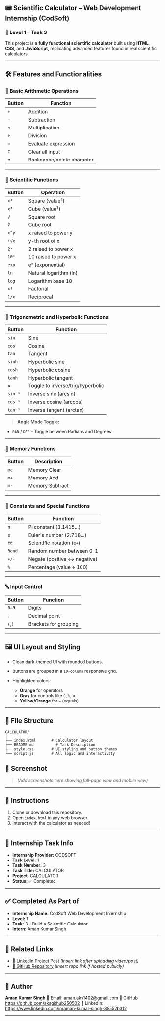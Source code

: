 ## 📟 Scientific Calculator – Web Development Internship (CodSoft)

### 🧮 Level 1 – Task 3

This project is a **fully functional scientific calculator** built using **HTML**, **CSS**, and **JavaScript**, replicating advanced features found in real scientific calculators.

---

## 🛠️ Features and Functionalities

### 🔢 **Basic Arithmetic Operations**

| Button | Function                   |
| ------ | -------------------------- |
| `+`    | Addition                   |
| `−`    | Subtraction                |
| `×`    | Multiplication             |
| `÷`    | Division                   |
| `=`    | Evaluate expression        |
| `C`    | Clear all input            |
| `⌫`    | Backspace/delete character |

---

### 🧮 **Scientific Functions**

| Button | Operation              |
| ------ | ---------------------- |
| `x²`   | Square (value²)        |
| `x³`   | Cube (value³)          |
| `√`    | Square root            |
| `∛`    | Cube root              |
| `x^y`  | x raised to power y    |
| `ʸ√x`  | y-th root of x         |
| `2ˣ`   | 2 raised to power x    |
| `10ˣ`  | 10 raised to power x   |
| `exp`  | eˣ (exponential)       |
| `ln`   | Natural logarithm (ln) |
| `log`  | Logarithm base 10      |
| `x!`   | Factorial              |
| `1/x`  | Reciprocal             |

---

### 📐 **Trigonometric and Hyperbolic Functions**

| Button  | Function                          |
| ------- | --------------------------------- |
| `sin`   | Sine                              |
| `cos`   | Cosine                            |
| `tan`   | Tangent                           |
| `sinh`  | Hyperbolic sine                   |
| `cosh`  | Hyperbolic cosine                 |
| `tanh`  | Hyperbolic tangent                |
| `⇆`     | Toggle to inverse/trig/hyperbolic |
| `sin⁻¹` | Inverse sine (arcsin)             |
| `cos⁻¹` | Inverse cosine (arccos)           |
| `tan⁻¹` | Inverse tangent (arctan)          |

> **Angle Mode Toggle:**

* `RAD` / `DEG` – Toggle between Radians and Degrees

---

### 🧠 **Memory Functions**

| Button | Description     |
| ------ | --------------- |
| `mc`   | Memory Clear    |
| `m+`   | Memory Add      |
| `m-`   | Memory Subtract |

---

### 🔣 **Constants and Special Functions**

| Button | Function                     |
| ------ | ---------------------------- |
| `π`    | Pi constant (3.1415...)      |
| `e`    | Euler's number (2.718...)    |
| `EE`   | Scientific notation (`e+`)   |
| `Rand` | Random number between 0–1    |
| `+/-`  | Negate (positive ↔ negative) |
| `%`    | Percentage (value ÷ 100)     |

---

### 🔤 **Input Control**

| Button  | Function              |
| ------- | --------------------- |
| `0–9`   | Digits                |
| `.`     | Decimal point         |
| `(`,`)` | Brackets for grouping |

---

## 🖼️ UI Layout and Styling

* Clean dark-themed UI with rounded buttons.
* Buttons are grouped in a `10-column` responsive grid.
* Highlighted colors:

  * **Orange** for operators
  * **Gray** for controls like `C`, `%`, `⌫`
  * **Yellow/Orange** for `=` (equals)

---

## 📁 File Structure

```
CALCULATOR/
│
├── index.html       # Calculator layout
├── README.md		   # Task Description
├── style.css        # UI styling and button themes
└── script.js        # All logic and interactivity
```

## 📸 Screenshot
> *(Add screenshots here showing full-page view and mobile view)*
---

## 📌 Instructions

1. Clone or download this repository.
2. Open `index.html` in any web browser.
3. Interact with the calculator as needed!

---

## 📃 Internship Task Info

* **Internship Provider:** CODSOFT
* **Task Level:** 1
* **Task Number:** 3
* **Task Title:** CALCULATOR
* **Project:** CALCULATOR
* **Status:** ✅ Completed

---

## ✅ Completed As Part of

* **Internship Name:** CodSoft Web Development Internship
* **Level:** 1
* **Task:** 3 – Build a Scientific Calculator
* **Intern:** Aman Kumar Singh

---

## 🔗 Related Links

* [🔗 LinkedIn Project Post](#) *(Insert link after uploading video/post)*
* [📁 GitHub Repository](#) *(Insert repo link if hosted publicly)*
---

## 👤 Author

**Aman Kumar Singh**
📧 Email: aman.aks1402@gmail.com
🔗 GitHub: https://github.com/aksgithub250502
🔗 LinkedIn: https://www.linkedin.com/in/aman-kumar-singh-38552b312

---